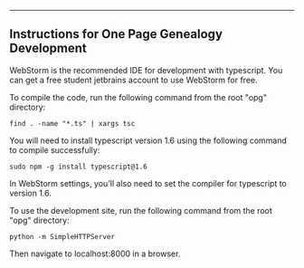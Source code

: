 
----------------------------------------------------
Instructions for One Page Genealogy Development
----------------------------------------------------


WebStorm is the recommended IDE for development with typescript.
You can get a free student jetbrains account to use WebStorm for free.



To compile the code, run the following command from the root "opg" directory:

	find . -name "*.ts" | xargs tsc

You will need to install typescript version 1.6 using the following command to compile successfully:

	sudo npm -g install typescript@1.6

In WebStorm settings, you'll also need to set the compiler for typescript to version 1.6.
	
To use the development site, run the following command from the root "opg" directory:

	python -m SimpleHTTPServer
	
Then navigate to localhost:8000 in a browser.
